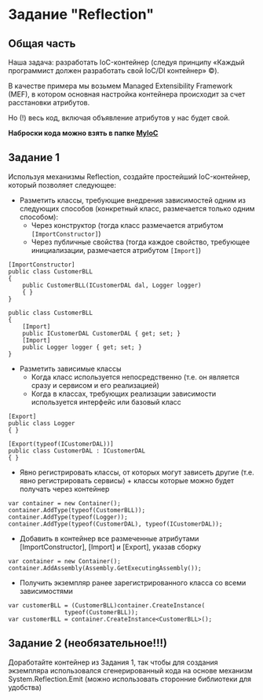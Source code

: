 # Задание "Reflection"

## Общая часть
Наша задача: разработать IoC-контейнер (следуя принципу «Каждый программист должен разработать свой IoC/DI контейнер» ©).

В качестве примера мы возьмем Managed Extensibility Framework (MEF), в котором основная настройка контейнера происходит за счет расстановки атрибутов. 

Но (!) весь код, включая объявление атрибутов у нас будет свой.

**Наброски кода можно взять в папке [MyIoC](./MyIoC)**


## Задание 1
Используя механизмы Reflection, создайте простейший IoC-контейнер, который позволяет следующее:

- Разметить классы, требующие внедрения зависимостей одним из следующих способов (конкретный класс, размечается только одним способом):
    - Через конструктор (тогда класс размечается атрибутом `[ImportConstructor]`)
    - Через публичные свойства (тогда каждое свойство, требующее инициализации,  размечается атрибутом `[Import]`)

``` CSharp
[ImportConstructor]
public class CustomerBLL
{
    public CustomerBLL(ICustomerDAL dal, Logger logger)
    { }
}
```
``` CSharp
public class CustomerBLL
{
    [Import]
    public ICustomerDAL CustomerDAL { get; set; }
    [Import]
    public Logger logger { get; set; }
}
```
   
- Разметить зависимые классы
    - Когда класс используется непосредственно (т.е. он является сразу и сервисом и его реализацией)
    - Когда в классах, требующих реализации зависимости используется интерфейс или базовый класс

``` CSharp
[Export]
public class Logger
{ }
```

``` CSharp
[Export(typeof(ICustomerDAL))]
public class CustomerDAL : ICustomerDAL
{ }
```

- Явно регистрировать классы, от которых могут зависеть другие (т.е. явно регистрировать сервисы) + классы которые можно будет получать через контейнер
``` CSharp
var container = new Container();
container.AddType(typeof(CustomerBLL));
container.AddType(typeof(Logger));
container.AddType(typeof(CustomerDAL), typeof(ICustomerDAL));
```

- Добавить в контейнер все размеченные атрибутами [ImportConstructor], [Import] и [Export], указав сборку
``` CSharp
var container = new Container();
container.AddAssembly(Assembly.GetExecutingAssembly());
```

- Получить экземпляр ранее зарегистрированного класса со всеми зависимостями 
``` CSharp
var customerBLL = (CustomerBLL)container.CreateInstance(
                typeof(CustomerBLL));
var customerBLL = container.CreateInstance<CustomerBLL>();
```

## Задание 2 (необязательное!!!) 
Доработайте контейнер из Задания 1, так чтобы для создания экземпляра использовался сгенерированный кода на основе механизм System.Reflection.Emit (можно использовать сторонние библиотеки для удобства)